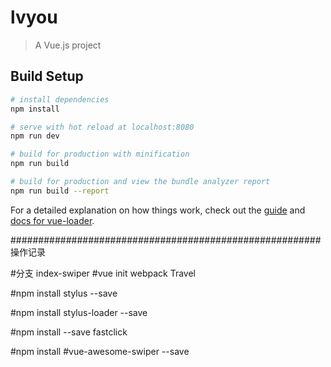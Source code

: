 # lvyou

> A Vue.js project

## Build Setup

``` bash
# install dependencies
npm install

# serve with hot reload at localhost:8080
npm run dev

# build for production with minification
npm run build

# build for production and view the bundle analyzer report
npm run build --report
```

For a detailed explanation on how things work, check out the [guide](http://vuejs-templates.github.io/webpack/) and [docs for vue-loader](http://vuejs.github.io/vue-loader).






########################################################操作记录


#分支 index-swiper
#vue init webpack Travel

#npm install stylus --save

#npm install stylus-loader --save

#npm install --save fastclick

#npm install
#vue-awesome-swiper --save
